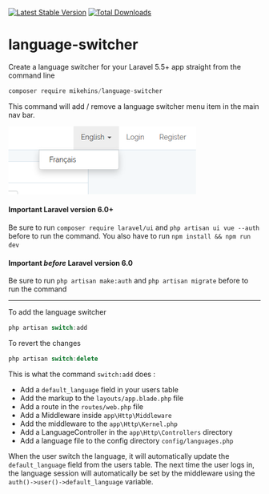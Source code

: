 [![Latest Stable Version](https://poser.pugx.org/mikehins/laravel-translatable/v/stable?format=flat-square)](https://packagist.org/packages/mikehins/laravel-translatable)
[![Total Downloads](https://poser.pugx.org/mikehins/laravel-translatable/downloads)](https://packagist.org/packages/mikehins/laravel-translatable)


# language-switcher
Create a language switcher for your Laravel 5.5+ app straight from the command line

```javascript
composer require mikehins/language-switcher
```

This command will add / remove a language switcher menu item in the main nav bar.

![Alt text](switch.png?raw=true)

#### Important Laravel version 6.0+
Be sure to run ```composer require laravel/ui``` and ```php artisan ui vue --auth``` before to run the command. You also have to run ```npm install && npm run dev```

#### Important ***before*** Laravel version 6.0
Be sure to run ```php artisan make:auth``` and ```php artisan migrate``` before to run the command  

---

To add the language switcher
```javascript
php artisan switch:add
```

To revert the changes
```javascript
php artisan switch:delete
```

This is what the command ```switch:add``` does :
- Add a ```default_language``` field in your users table
- Add the markup to the ```layouts/app.blade.php``` file
- Add a route in the ```routes/web.php``` file
- Add a Middleware inside ```app\Http\Middleware```
- Add the middleware to the ```app\Http\Kernel.php```
- Add a LanguageController in the ```app\Http\Controllers``` directory
- Add a language file to the config directory ```config/languages.php```

When the user switch the language, it will automatically update the ```default_language``` field from the users table.
The next time the user logs in, the language session will automatically be set by the middleware using the ```auth()->user()->default_language``` variable.